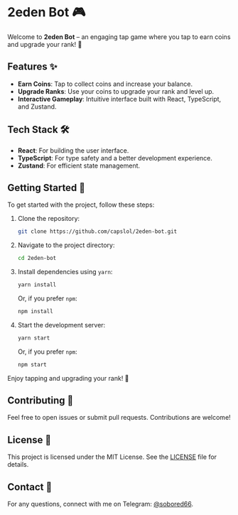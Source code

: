 # 2eden Bot 🎮

Welcome to **2eden Bot** – an engaging tap game where you tap to earn coins and upgrade your rank! 🚀

## Features ✨

- **Earn Coins**: Tap to collect coins and increase your balance.
- **Upgrade Ranks**: Use your coins to upgrade your rank and level up.
- **Interactive Gameplay**: Intuitive interface built with React, TypeScript, and Zustand.

## Tech Stack 🛠️

- **React**: For building the user interface.
- **TypeScript**: For type safety and a better development experience.
- **Zustand**: For efficient state management.

## Getting Started 🚀

To get started with the project, follow these steps:

1. Clone the repository:
    ```bash
    git clone https://github.com/capslol/2eden-bot.git
    ```

2. Navigate to the project directory:
    ```bash
    cd 2eden-bot
    ```

3. Install dependencies using `yarn`:
    ```bash
    yarn install
    ```

   Or, if you prefer `npm`:
    ```bash
    npm install
    ```

4. Start the development server:
    ```bash
    yarn start
    ```

   Or, if you prefer `npm`:
    ```bash
    npm start
    ```

Enjoy tapping and upgrading your rank! 🎉

## Contributing 🤝

Feel free to open issues or submit pull requests. Contributions are welcome!

## License 📜

This project is licensed under the MIT License. See the [LICENSE](LICENSE) file for details.

## Contact 📧

For any questions, connect with me on Telegram: [@sobored66](https://t.me/sobored66).
